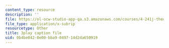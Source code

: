 ```yaml
---
content_type: resource
description: ''
file: https://ol-ocw-studio-app-qa.s3.amazonaws.com/courses/4-241j-theory-of-city-form-spring-2013/0b4be0420e00bba9049714d2da650919_ayw-96xs-ag.srt
file_type: application/x-subrip
resourcetype: Other
title: 3play caption file
uid: 0b4be042-0e00-bba9-0497-14d2da650919
---
```

